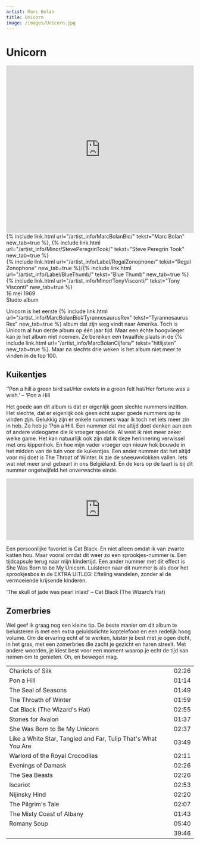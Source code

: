 ```yaml
---
artist: Marc Bolan
title: Unicorn
image: /images/Unicorn.jpg
---
```


# Unicorn

<iframe width="100%" height="450" scrolling="no" frameborder="no" src="https://w.soundcloud.com/player/?url=https%3A//api.soundcloud.com/tracks/64119361&amp;auto_play=false&amp;hide_related=false&amp;show_comments=true&amp;show_user=true&amp;show_reposts=false&amp;visual=true"></iframe>

<span class="bio-cd">
{% include link.html url="/artist_info/MarcBolanBio/" tekst="Marc Bolan" new_tab=true %}, {% include link.html url="/artist_info/Minor/StevePeregrinTook/" tekst="Steve Peregrin Took" new_tab=true %}<br>
{% include link.html url="/artist_info/Label/RegalZonophone/" tekst="Regal Zonophone" new_tab=true %}/{% include link.html url="/artist_info/Label/BlueThumb/" tekst="Blue Thumb" new_tab=true %}<br>
{% include link.html url="/artist_info/Minor/TonyVisconti/" tekst="Tony Visconti" new_tab=true %}<br>
</span>
16 mei 1969<br>Studio album

<span class="engels">Unicorn</span> is het eerste {% include link.html url="/artist_info/MarcBolanBio#TyrannosaurusRex" tekst="Tyrannosaurus Rex" new_tab=true %} album dat zijn weg vindt naar Amerika. Toch is <span class="engels">Unicorn</span> al hun derde album op één jaar tijd. Maar een échte hoogvlieger kan je het album niet noemen. Ze bereiken een twaalfde plaats in de {% include link.html url="/artist_info/MarcBolanCijfers/" tekst="hitlijsten" new_tab=true %}. Maar na slechts drie weken is het album niet meer te vinden in de top 100. 


## Kuikentjes

<div class="uitgelicht">‘'Pon a hill a green bird sat/Her owlets in a green felt hat/Her fortune was a wish.’ – ‘Pon a Hill</div>

Het goede aan dit album is dat er eigenlijk geen slechte nummers inzitten. Het slechte, dat er eigenlijk ook geen echt super goede nummers op te vinden zijn. Gelukkig zijn er enkele nummers waar ik toch net iets meer zin in heb. Zo heb je <span class="engels">‘Pon a Hill</span>. Een nummer dat me altijd doet denken aan een of andere videogame die ik vroeger speelde. Al weet ik niet meer zeker welke game. Het kan natuurlijk ook zijn dat ik deze herinnering verwissel met ons kippenhok. En hoe mijn vader vroeger een nieuw hok bouwde in het midden van de tuin voor de kuikentjes. Een ander nummer dat het altijd voor mij doet is <span class="engels">The Throat of Winter</span>. Ik zie de sneeuwvlokken vallen. Iets wat niet meer snel gebeurt in ons Belgiëland. En de kers op de taart is bij dit nummer ongetwijfeld het onverwachte einde. 

<iframe width="100%" height="166" scrolling="no" frameborder="no" src="https://w.soundcloud.com/player/?url=https%3A//api.soundcloud.com/tracks/327449870&amp;color=ff5500&amp;auto_play=false&amp;hide_related=false&amp;show_comments=true&amp;show_user=true&amp;show_reposts=false"></iframe>

Een persoonlijke favoriet is <span class="engels">Cat Black</span>. En niet alleen omdat ik van zwarte katten hou. Maar vooral omdat dit weer zo een sprookjes-nummer is. Een tijdcapsule terug naar mijn kindertijd. Een ander nummer met dit effect is <span class="engels">She Was Born to be My Unicorn</span>. Luisteren naar dit nummer is als door het sprookjesbos in de EXTRA UITLEG: Efteling wandelen, zonder al de vermoeiende krijsende kinderen. <div class = "uitgelicht">‘The skull of jade was pearl inlaid’ – Cat Black (The Wizard’s Hat)</div>

## Zomerbries

Wel geef ik graag nog een kleine tip. De beste manier om dit album te beluisteren is met een extra geluidsdichte koptelefoon en een redelijk hoog volume. Om de ervaring echt af te werken, luister je best met je ogen dicht, in het gras, met een zomerbries die zacht je gezicht en haren streelt. Met andere woorden, je kiest best voor een moment waarop je echt de tijd kan nemen om te genieten. Oh, en bewegen mag. 
<div class="witregel"> </div>
<table>
	<tr>
		<td>Chariots of Silk</td>
		<td>02:26</td>
	</tr>
	<tr>
		<td>Pon a Hill</td>
		<td>01:14</td>
	</tr>
	<tr>
		<td>The Seal of Seasons</td>
		<td>01:49</td>
	</tr>
	<tr>
		<td>The Throath of Winter</td>
		<td>01:59</td>
	</tr>
	<tr>
		<td>Cat Black (The Wizard's Hat)</td>
		<td>02:55</td>
	</tr>
	<tr>
		<td>Stones for Avalon</td>
		<td>01:37</td>
	</tr>
	<tr>
		<td>She Was Born to Be My Unicorn</td>
		<td>02:37</td>
	</tr>
	<tr>
		<td>Like a White Star, Tangled and Far, Tulip That's What You Are</td>
		<td>03:49</td>
	</tr>
	<tr>
		<td>Warlord of the Royal Crocodiles</td>
		<td>02:11</td>
	</tr>
	<tr>
		<td>Evenings of Damask</td>
		<td>02:26</td>
	</tr>
	<tr>
		<td>The Sea Beasts</td>
		<td>02:26</td>
	</tr>
	<tr>
		<td>Iscariot</td>
		<td>02:53</td>
	</tr>
	<tr>
		<td>Nijinsky Hind</td>
		<td>02:20</td>
	</tr>
	<tr>
		<td>The Pilgrim's Tale</td>
		<td>02:07</td>
	</tr>
	<tr>
		<td>The Misty Coast of Albany</td>
		<td>01:43</td>
	</tr>
		<tr>
		<td>Romany Soup</td>
		<td>05:40</td>
	</tr>
	<tr>
		<td> </td>
		<td>39:46</td>
	</tr>
</table>
